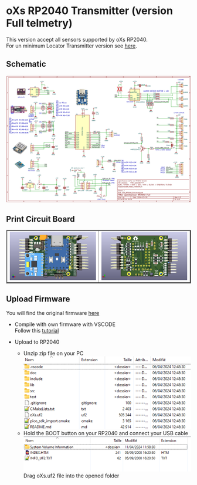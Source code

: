 # oXs RP2040 Transmitter (version Full telmetry)

This version accept all sensors supported by oXs RP2040.  
For un minimum Locator Transmitter version see [here](https://github.com/pierrotm777/oXs_Locator/tree/main/oXs_RP2040_Emitter/Emitter_Minimum).  

## Schematic
![Schematic](https://github.com/pierrotm777/oXs_Locator/blob/main/oXs_RP2040_Emitter/Emitter_And_Full_Telemetry/OXS_RP2040_Full_v1.2.png)  

## Print Circuit Board
  <table border="2">
  <tr>
  <td><img src="https://github.com/pierrotm777/oXs_Locator/blob/main/oXs_RP2040_Emitter/Emitter_And_Full_Telemetry/OXS_RP2040_Full_Top.jpg" border="0"/></td>
  <td><img src="https://github.com/pierrotm777/oXs_Locator/blob/main/oXs_RP2040_Emitter/Emitter_And_Full_Telemetry/OXS_RP2040_Full_Bot.jpg" border="0"/></td>
  </tr>
  </table>

## Upload Firmware
You will find the original firmware [here](https://github.com/mstrens/oXs_on_RP2040/tree/test)  
  * Compile with own firmware with VSCODE  
    Follow this [tutorial](https://github.com/mstrens/oXs_on_RP2040#----------software--------------------)  
	
  * Upload to RP2040  
    * Unzip zip file on your PC  
	![src](https://github.com/pierrotm777/oXs_Locator/blob/main/oXs_RP2040_Emitter/Emitter_And_Full_Telemetry/oXs_RP2040.png)  
	* Hold the BOOT button on your RP2040 and connect your USB cable  
	![src](https://github.com/pierrotm777/oXs_Locator/blob/main/oXs_RP2040_Emitter/Emitter_And_Full_Telemetry/RP2040_Upload.png)  
	Drag oXs.uf2 file into the opened folder  
	
	

